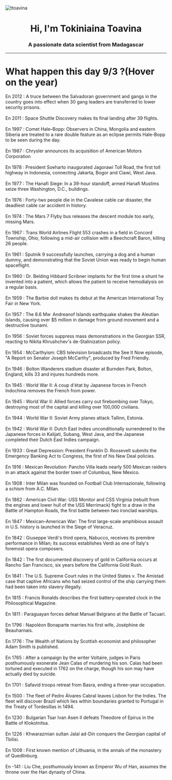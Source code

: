 
<p align="left"> <img src="https://komarev.com/ghpvc/?username=ttoavina&label=Profile%20views&color=0e75b6&style=flat" alt="ttoavina" /> </p>
<h1 align="center">Hi, I'm Tokiniaina Toavina</h1>
<h3 align="center">A passionate data scientist from Madagascar</h3>
    
<hr/>
<h1> What happen this day 9/3 ?(Hover on the year)</h1>

En 2012 : A truce between the Salvadoran government and gangs in the country goes into effect when 30 gang leaders are transferred to lower security prisons.
<br/><br/>
En 2011 : Space Shuttle Discovery makes its final landing after 39 flights.
<br/><br/>
En 1997 : Comet Hale–Bopp: Observers in China, Mongolia and eastern Siberia are treated to a rare double feature as an eclipse permits Hale-Bopp to be seen during the day.
<br/><br/>
En 1987 : Chrysler announces its acquisition of American Motors Corporation
<br/><br/>
En 1978 : President Soeharto inaugurated Jagorawi Toll Road, the first toll highway in Indonesia, connecting Jakarta, Bogor and Ciawi, West Java.
<br/><br/>
En 1977 : The Hanafi Siege: In a 39-hour standoff, armed Hanafi Muslims seize three Washington, D.C., buildings.
<br/><br/>
En 1976 : Forty-two people die in the Cavalese cable car disaster, the deadliest cable car accident in history.
<br/><br/>
En 1974 : The Mars 7 Flyby bus releases the descent module too early, missing Mars.
<br/><br/>
En 1967 : Trans World Airlines Flight 553 crashes in a field in Concord Township, Ohio, following a mid-air collision with a Beechcraft Baron, killing 26 people.
<br/><br/>
En 1961 : Sputnik 9 successfully launches, carrying a dog and a human dummy, and demonstrating that the Soviet Union was ready to begin human spaceflight.
<br/><br/>
En 1960 : Dr. Belding Hibbard Scribner implants for the first time a shunt he invented into a patient, which allows the patient to receive hemodialysis on a regular basis.
<br/><br/>
En 1959 : The Barbie doll makes its debut at the American International Toy Fair in New York.
<br/><br/>
En 1957 : The 8.6 Mw  Andreanof Islands earthquake shakes the Aleutian Islands, causing over $5 million in damage from ground movement and a destructive tsunami.
<br/><br/>
En 1956 : Soviet forces suppress mass demonstrations in the Georgian SSR, reacting to Nikita Khrushchev's de-Stalinization policy.
<br/><br/>
En 1954 : McCarthyism: CBS television broadcasts the See It Now episode, "A Report on Senator Joseph McCarthy", produced by Fred Friendly.
<br/><br/>
En 1946 : Bolton Wanderers stadium disaster at Burnden Park, Bolton, England, kills 33 and injures hundreds more.
<br/><br/>
En 1945 : World War II: A coup d'état by Japanese forces in French Indochina removes the French from power.
<br/><br/>
En 1945 : World War II: Allied forces carry out firebombing over Tokyo, destroying most of the capital and killing over 100,000 civilians.
<br/><br/>
En 1944 : World War II: Soviet Army planes attack Tallinn, Estonia.
<br/><br/>
En 1942 : World War II: Dutch East Indies unconditionally surrendered to the Japanese forces in Kalijati, Subang, West Java, and the Japanese completed their Dutch East Indies campaign.
<br/><br/>
En 1933 : Great Depression: President Franklin D. Roosevelt submits the Emergency Banking Act to Congress, the first of his New Deal policies.
<br/><br/>
En 1916 : Mexican Revolution: Pancho Villa leads nearly 500 Mexican raiders in an attack against the border town of Columbus, New Mexico.
<br/><br/>
En 1908 : Inter Milan was founded on Football Club Internazionale, following a schism from A.C. Milan.
<br/><br/>
En 1862 : American Civil War: USS Monitor and CSS Virginia (rebuilt from the engines and lower hull of the USS Merrimack) fight to a draw in the Battle of Hampton Roads, the first battle between two ironclad warships.
<br/><br/>
En 1847 : Mexican–American War: The first large-scale amphibious assault in U.S. history is launched in the Siege of Veracruz.
<br/><br/>
En 1842 : Giuseppe Verdi's third opera, Nabucco, receives its première performance in Milan; its success establishes Verdi as one of Italy's foremost opera composers.
<br/><br/>
En 1842 : The first documented discovery of gold in California occurs at Rancho San Francisco, six years before the California Gold Rush.
<br/><br/>
En 1841 : The U.S. Supreme Court rules in the United States v. The Amistad case that captive Africans who had seized control of the ship carrying them had been taken into slavery illegally.
<br/><br/>
En 1815 : Francis Ronalds describes the first battery-operated clock in the Philosophical Magazine.
<br/><br/>
En 1811 : Paraguayan forces defeat Manuel Belgrano at the Battle of Tacuarí.
<br/><br/>
En 1796 : Napoléon Bonaparte marries his first wife, Joséphine de Beauharnais.
<br/><br/>
En 1776 : The Wealth of Nations by Scottish economist and philosopher Adam Smith is published.
<br/><br/>
En 1765 : After a campaign by the writer Voltaire, judges in Paris posthumously exonerate Jean Calas of murdering his son. Calas had been tortured and executed in 1762 on the charge, though his son may have actually died by suicide.
<br/><br/>
En 1701 : Safavid troops retreat from Basra, ending a three-year occupation.
<br/><br/>
En 1500 : The fleet of Pedro Álvares Cabral leaves Lisbon for the Indies. The fleet will discover Brazil which lies within boundaries granted to Portugal in the Treaty of Tordesillas in 1494.
<br/><br/>
En 1230 : Bulgarian Tsar Ivan Asen II defeats Theodore of Epirus in the Battle of Klokotnitsa.
<br/><br/>
En 1226 : Khwarazmian sultan Jalal ad-Din conquers the Georgian capital of Tbilisi.
<br/><br/>
En 1009 : First known mention of Lithuania, in the annals of the monastery of Quedlinburg.
<br/><br/>
En -141 : Liu Che, posthumously known as Emperor Wu of Han, assumes the throne over the Han dynasty of China.
<br/><br/>
